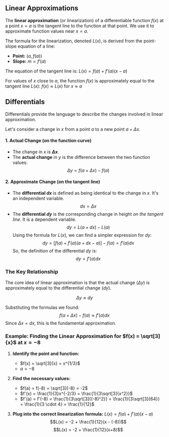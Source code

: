 ## Linear Approximations

The **linear approximation** (or linearization) of a differentiable function $f(x)$ at a point $x=a$ is the tangent line to the function at that point. We use it to approximate function values near $x=a$.

The formula for the linearization, denoted $L(x)$, is derived from the point-slope equation of a line:
*   **Point:** $(a, f(a))$
*   **Slope:** $m = f'(a)$

The equation of the tangent line is:
$L(x) = f(a) + f'(a)(x-a)$

For values of $x$ close to $a$, the function $f(x)$ is approximately equal to the tangent line $L(x)$:
$f(x) \approx L(x)$ for $x \approx a$

## Differentials

Differentials provide the language to describe the changes involved in linear approximation.

Let's consider a change in $x$ from a point $a$ to a new point $a + \Delta x$.

#### 1. Actual Change (on the function curve)

*   The change in $x$ is **$\Delta x$**.
*   The **actual change** in $y$ is the difference between the two function values:
    $$\Delta y = f(a + \Delta x) - f(a)$$

#### 2. Approximate Change (on the tangent line)

*   The **differential $dx$** is defined as being identical to the change in $x$. It's an independent variable.
    $$dx = \Delta x$$
*   The **differential $dy$** is the corresponding change in height *on the tangent line*. It is a dependent variable.
    $$dy = L(a + dx) - L(a)$$
    Using the formula for $L(x)$, we can find a simpler expression for $dy$:
    $$dy = [f(a) + f'(a)(a+dx-a)] - f(a) = f'(a)dx$$
    So, the definition of the differential $dy$ is:
    $$dy = f'(a)dx$$

### The Key Relationship

The core idea of linear approximation is that the actual change ($\Delta y$) is approximately equal to the differential change ($dy$).

$$\Delta y \approx dy$$

Substituting the formulas we found:
$$f(a + \Delta x) - f(a) \approx f'(a)dx$$
Since $\Delta x = dx$, this is the fundamental approximation.

### Example: Finding the Linear Approximation for $f(x) = \sqrt[3]{x}$ at $x=-8$

1.  **Identify the point and function:**
    *   $f(x) = \sqrt[3]{x} = x^{1/3}$
    *   $a = -8$

2.  **Find the necessary values:**
    *   $f(a) = f(-8) = \sqrt[3]{-8} = -2$
    *   $f'(x) = \frac{1}{3}x^{-2/3} = \frac{1}{3\sqrt[3]{x^2}}$
    *   $f'(a) = f'(-8) = \frac{1}{3\sqrt[3]{(-8)^2}} = \frac{1}{3\sqrt[3]{64}} = \frac{1}{3 \cdot 4} = \frac{1}{12}$

3.  **Plug into the correct linearization formula:** $L(x) = f(a) + f'(a)(x-a)$
    $$L(x) = -2 + \frac{1}{12}(x - (-8))$$
    $$L(x) = -2 + \frac{1}{12}(x+8)$$
